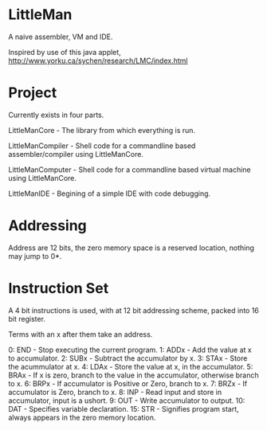 LittleMan
=========

A naive assembler, VM and IDE.

Inspired by use of this java applet, http://www.yorku.ca/sychen/research/LMC/index.html

Project
=======

Currently exists in four parts.

LittleManCore - The library from which everything is run.

LittleManCompiler - Shell code for a commandline based assembler/compiler using LittleManCore.

LittleManComputer - Shell code for a commandline based virtual machine using LittleManCore.

LittleManIDE - Begining of a simple IDE with code debugging.

Addressing
==========
Address are 12 bits, the zero memory space is a reserved location, nothing may jump to 0*.

Instruction Set
===============

A 4 bit instructions is used, with at 12 bit addressing scheme, packed into 16 bit register.

Terms with an x after them take an address.

0:  END  - Stop executing the current program.
1:  ADDx - Add the value at x to accumulator.
2:  SUBx - Subtract the accumulator by x.
3:  STAx - Store the acummulator at x.
4:  LDAx - Store the value at x, in the accumulator.
5:  BRAx - If x is zero, branch to the value in the accumulator, otherwise branch to x.
6:  BRPx - If accumulator is Positive or Zero, branch to x.
7:  BRZx - If accumulator is Zero, branch to x.
8:  INP  - Read input and store in accumulator, input is a ushort.
9:  OUT  - Write accumulator to output.
10: DAT  - Specifies variable declaration.
15: STR  - Signifies program start, always appears in the zero memory location.
